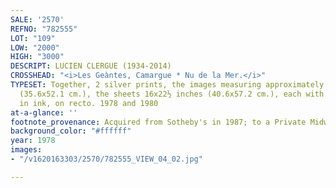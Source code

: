 ```yaml
---
SALE: '2570'
REFNO: "782555"
LOT: "109"
LOW: "2000"
HIGH: "3000"
DESCRIPT: LUCIEN CLERGUE (1934-2014)
CROSSHEAD: "<i>Les Geàntes, Camargue * Nu de la Mer.</i>"
TYPESET: Together, 2 silver prints, the images measuring approximately 14x20½ inches
  (35.6x52.1 cm.), the sheets 16x22½ inches (40.6x57.2 cm.), each with Clergue's signature,
  in ink, on recto. 1978 and 1980
at-a-glance: ''
footnote_provenance: Acquired from Sotheby's in 1987; to a Private Midwest Collector.
background_color: "#ffffff"
year: 1978
images:
- "/v1620163303/2570/782555_VIEW_04_02.jpg"

---
```


